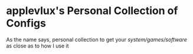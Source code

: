 # applevlux's Personal Collection of Configs

As the name says, personal collection to get your *system/games/software* as close as to how I use it